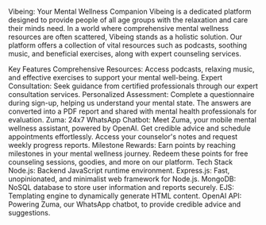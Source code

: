 
Vibeing: Your Mental Wellness Companion
Vibeing is a dedicated platform designed to provide people of all age groups with the relaxation and care their minds need. In a world where comprehensive mental wellness resources are often scattered, Vibeing stands as a holistic solution. Our platform offers a collection of vital resources such as podcasts, soothing music, and beneficial exercises, along with expert counseling services.

Key Features
Comprehensive Resources: Access podcasts, relaxing music, and effective exercises to support your mental well-being.
Expert Consultation: Seek guidance from certified professionals through our expert consultation services.
Personalized Assessment: Complete a questionnaire during sign-up, helping us understand your mental state. The answers are converted into a PDF report and shared with mental health professionals for evaluation.
Zuma: 24x7 WhatsApp Chatbot: Meet Zuma, your mobile mental wellness assistant, powered by OpenAI. Get credible advice and schedule appointments effortlessly. Access your counselor's notes and request weekly progress reports.
Milestone Rewards: Earn points by reaching milestones in your mental wellness journey. Redeem these points for free counseling sessions, goodies, and more on our platform.
Tech Stack
Node.js: Backend JavaScript runtime environment.
Express.js: Fast, unopinionated, and minimalist web framework for Node.js.
MongoDB: NoSQL database to store user information and reports securely.
EJS: Templating engine to dynamically generate HTML content.
OpenAI API: Powering Zuma, our WhatsApp chatbot, to provide credible advice and suggestions.
